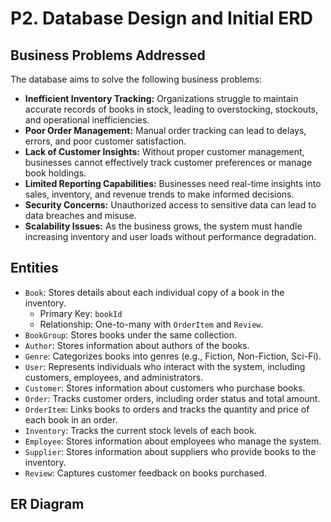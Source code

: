 # P2. Database Design and Initial ERD
## Business Problems Addressed
The database aims to solve the following business problems:
- **Inefficient Inventory Tracking:** Organizations struggle to maintain accurate records of books in stock, leading to overstocking, stockouts, and operational inefficiencies.
- **Poor Order Management:** Manual order tracking can lead to delays, errors, and poor customer satisfaction.
- **Lack of Customer Insights:** Without proper customer management, businesses cannot effectively track customer preferences or manage book holdings.
- **Limited Reporting Capabilities:** Businesses need real-time insights into sales, inventory, and revenue trends to make informed decisions.
- **Security Concerns:** Unauthorized access to sensitive data can lead to data breaches and misuse.
- **Scalability Issues:** As the business grows, the system must handle increasing inventory and user loads without performance degradation.
## Entities
- `Book`: Stores details about each individual copy of a book in the inventory.
  - Primary Key: `bookId`
  - Relationship: One-to-many with `OrderItem` and `Review`.
- `BookGroup`: Stores books under the same collection.
- `Author`: Stores information about authors of the books.
- `Genre`: Categorizes books into genres (e.g., Fiction, Non-Fiction, Sci-Fi).
- `User`: Represents individuals who interact with the system, including customers, employees, and administrators.
- `Customer`: Stores information about customers who purchase books.
- `Order`: Tracks customer orders, including order status and total amount.
- `OrderItem`: Links books to orders and tracks the quantity and price of each book in an order.
- `Inventory`: Tracks the current stock levels of each book.
- `Employee`: Stores information about employees who manage the system.
- `Supplier`: Stores information about suppliers who provide books to the inventory.
- `Review`: Captures customer feedback on books purchased.
## ER Diagram
